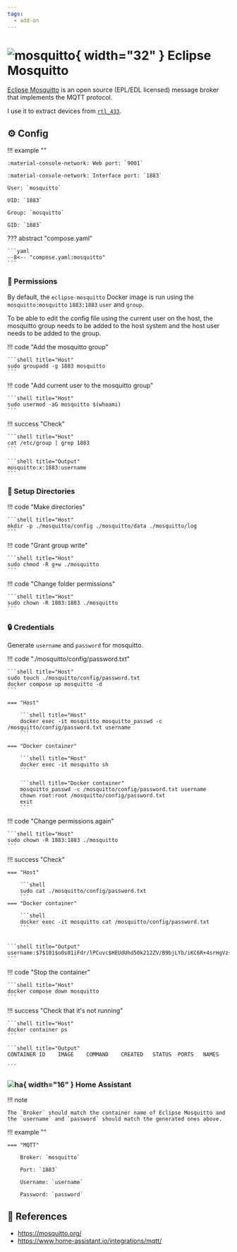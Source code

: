 ```yaml
---
tags:
  - add-on
---
```

# ![mosquitto](https://cdn.jsdelivr.net/gh/selfhst/icons/png/mosquitto.png){ width="32" } Eclipse Mosquitto

[Eclipse Mosquitto][1] is an open source (EPL/EDL licensed) message broker that implements the MQTT protocol. 

I use it to extract devices from [`rtl_433`](./rtl_433.md).

## :gear: Config

!!! example ""

    :material-console-network: Web port: `9001`
    
    :material-console-network: Interface port: `1883`

    User: `mosquitto`

    UID: `1883`

    Group: `mosquitto`

    GID: `1883`

??? abstract "compose.yaml"

    ```yaml
    --8<-- "compose.yaml:mosquitto"
    ```

### :closed_lock_with_key: Permissions

By default, the `eclipse-mosquitto` Docker image is run using the `mosquitto:mosquitto` `1883:1883` `user` and `group`.

To be able to edit the config file using the current user on the host, the mosquitto group needs to be added to the host system and the host user needs to be added to the group.

!!! code "Add the mosquitto group"

    ```shell title="Host"
    sudo groupadd -g 1883 mosquitto
    ```

!!! code "Add current user to the mosquitto group"

    ```shell title="Host"
    sudo usermod -aG mosquitto $(whoami)
    ```

!!! success "Check"

    ```shell title="Host"
    cat /etc/group | grep 1883
    ```

    ```shell title="Output"
    mosquitto:x:1883:username
    ```

### :file_folder: Setup Directories

!!! code "Make directories"

    ```shell title="Host"
    mkdir -p ./mosquitto/config ./mosquitto/data ./mosquitto/log
    ```

!!! code "Grant group write"

    ```shell title="Host"
    sudo chmod -R g+w ./mosquitto
    ```

!!! code "Change folder permissions"

    ```shell title="Host"
    sudo chown -R 1883:1883 ./mosquitto
    ```
  
### :lock: Credentials

Generate `username` and `password` for mosquitto.

!!! code "./mosquitto/config/password.txt"

    ```shell title="Host"
    sudo touch ./mosquitto/config/password.txt
    docker compose up mosquitto -d
    ```
    
    === "Host"

        ```shell title="Host"
        docker exec -it mosquitto mosquitto_passwd -c /mosquitto/config/password.txt username
        ```

    === "Docker container"
    
        ```shell title="Host"
        docker exec -it mosquitto sh
        ```

        ```shell title="Docker container"
        mosquitto_passwd -c /mosquitto/config/password.txt username
        chown root:root /mosquitto/config/password.txt
        exit 
        ```

!!! code "Change permissions again"

    ```shell title="Host"
    sudo chown -R 1883:1883 ./mosquitto
    ```

!!! success "Check"

    === "Host"
    
        ```shell
        sudo cat ./mosquitto/config/password.txt
        ```
    === "Docker container"

        ```shell
        docker exec -it mosquitto cat /mosquitto/config/password.txt
        ```


    ```shell title="Output"
    username:$7$101$o0s01iFdr/lPCuvc$HEUdUhd50k212ZV/B9bjLYb/iKC6R+4srHgVz+3LbIebVavtD+5uRumiEOZGZOdy5LNq/siDdlxXxomOM8u3jA==
    ```

!!! code "Stop the container"

    ```shell title="Host"
    docker compose down mosquitto
    ```

!!! success "Check that it's not running"

    ```shell title="Host"
    docker container ps
    ```

    ```shell title="Output"
    CONTAINER ID    IMAGE    COMMAND    CREATED   STATUS  PORTS   NAMES

    ```

### ![ha](https://cdn.jsdelivr.net/gh/selfhst/icons/png/home-assistant.png){ width="16" } Home Assistant

!!! note

    The `Broker` should match the container name of Eclipse Mosquitto and the `username` and `password` should match the generated ones above.

!!! example ""

    === "MQTT"
    
        Broker: `mosquitto`

        Port: `1883`

        Username: `username`

        Password: `password`

## :link: References

- <https://mosquitto.org/>
- <https://www.home-assistant.io/integrations/mqtt/>

[1]: <https://mosquitto.org/>
